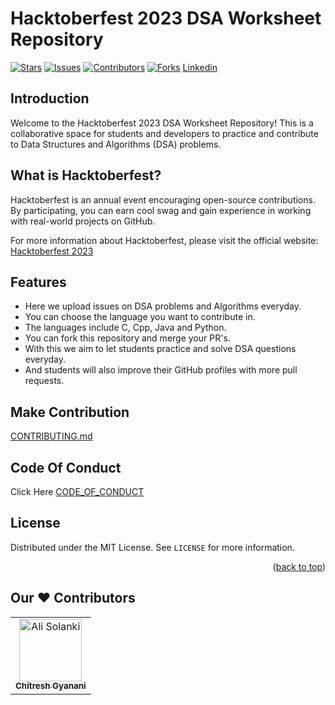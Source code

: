 # Hacktoberfest 2023 DSA Worksheet Repository



[![Stars](https://img.shields.io/github/stars/Chitresh-code/DSA_Worksheet.svg)](https://github.com/Chitresh-code/DSA_Worksheet/stargazers)
[![Issues](https://img.shields.io/github/issues/Chitresh-code/DSA_Worksheet.svg)](https://github.com/Chitresh-code/DSA_Worksheet/issues)
[![Contributors](https://img.shields.io/github/contributors/Chitresh-code/DSA_Worksheet.svg)](https://github.com/Chitresh-code/DSA_Worksheet/graphs/contributors)
[![Forks](https://img.shields.io/github/forks/Chitresh-code/DSA_Worksheet.svg)](https://github.com/Chitresh-code/DSA_Worksheet/network/members)
[Linkedin](https://www.linkedin.com/in/chitresh-gyanani-9595a3215/)


## Introduction
Welcome to the Hacktoberfest 2023 DSA Worksheet Repository! This is a collaborative space for students and developers to practice and contribute to Data Structures and Algorithms (DSA) problems.

## What is Hacktoberfest?

Hacktoberfest is an annual event encouraging open-source contributions. By participating, you can earn cool swag and gain experience in working with real-world projects on GitHub.

For more information about Hacktoberfest, please visit the official website: [Hacktoberfest 2023](https://hacktoberfest.digitalocean.com/)


## Features
- Here we upload issues on DSA problems and Algorithms everyday.
- You can choose the language you want to contribute in.
- The languages include C, Cpp, Java and Python.
- You can fork this repository and merge your PR's.
- With this we aim to let students practice and solve DSA questions everyday.
- And students will also improve their GitHub profiles with more pull requests.


## Make Contribution
[CONTRIBUTING.md](https://github.com/Chitresh-code/DSA_Worksheet/blob/main/CONTRIBUTING.md)


## Code Of Conduct

Click Here [CODE_OF_CONDUCT](https://www.contributor-covenant.org/)





<!-- LICENSE -->
## License

Distributed under the MIT License. See `LICENSE` for more information.

<p align="right">(<a href="#readme-top">back to top</a>)</p>



## Our ♥️ Contributors

<table>
    <tbody>
        <tr>
            <td align="center">
                <a href="https://alisolanki.com/">
                    <img src="https://lh3.googleusercontent.com/a/ACg8ocJmT-5SrkJFTrkm6TjbwXNjqIwLpHXnAsOHjq_oxM-F02A2=s288-c-no" width="100px;" alt="Ali Solanki"/>
                    <br />
                    <sub><b>Chitresh Gyanani</b></sub>
                </a> 
            </td>
        </tr>
    </tbody>
</table>

